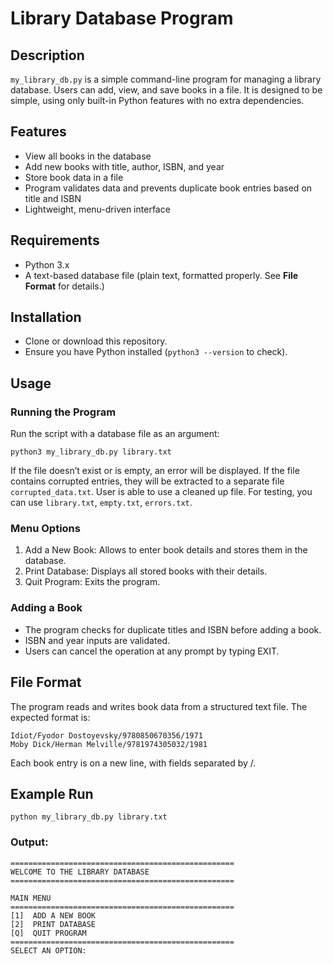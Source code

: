 # Library Database Program

## Description
`my_library_db.py` is a simple command-line program for managing a library database. Users can add, view, and save books in a file. It is designed to be simple, using only built-in Python features with no extra dependencies.

## Features
- View all books in the database
- Add new books with title, author, ISBN, and year
- Store book data in a file
- Program validates data and prevents duplicate book entries based on title and ISBN
- Lightweight, menu-driven interface

## Requirements
- Python 3.x
- A text-based database file (plain text, formatted properly. See **File Format** for details.)

## Installation
- Clone or download this repository.
- Ensure you have Python installed (`python3 --version` to check).

## Usage
### Running the Program
Run the script with a database file as an argument:
```
python3 my_library_db.py library.txt
```

If the file doesn’t exist or is empty, an error will be displayed.
If the file contains corrupted entries, they will be extracted to a separate file `corrupted_data.txt`. User is able to use a cleaned up file.
For testing, you can use `library.txt`, `empty.txt`, `errors.txt`.

### Menu Options
1. Add a New Book: Allows to enter book details and stores them in the database.
2. Print Database: Displays all stored books with their details.
3. Quit Program: Exits the program.

### Adding a Book
- The program checks for duplicate titles and ISBN before adding a book.
- ISBN and year inputs are validated.
- Users can cancel the operation at any prompt by typing EXIT.

## File Format
The program reads and writes book data from a structured text file. The expected format is:
```
Idiot/Fyodor Dostoyevsky/9780850670356/1971
Moby Dick/Herman Melville/9781974305032/1981
```
Each book entry is on a new line, with fields separated by /.

## Example Run
```
python my_library_db.py library.txt
```

### Output:
```
==================================================
WELCOME TO THE LIBRARY DATABASE
==================================================

MAIN MENU
==================================================
[1]  ADD A NEW BOOK
[2]  PRINT DATABASE
[Q]  QUIT PROGRAM
==================================================
SELECT AN OPTION:
```
